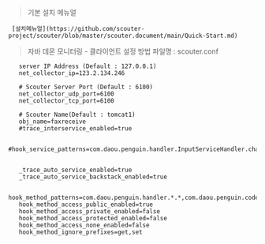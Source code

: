 > 기본 설치 메뉴얼

     [설치메뉴얼](https://github.com/scouter-project/scouter/blob/master/scouter.document/main/Quick-Start.md)

> 자바 데몬 모니터링
    - 클라이언트 설정 방법
       파일명 : scouter.conf
    
       server IP Address (Default : 127.0.0.1)
       net_collector_ip=123.2.134.246
       
       # Scouter Server Port (Default : 6100)
       net_collector_udp_port=6100
       net_collector_tcp_port=6100
       
       # Scouter Name(Default : tomcat1)
       obj_name=faxreceive
       #trace_interservice_enabled=true
       
       #hook_service_patterns=com.daou.penguin.handler.InputServiceHandler.channelRead
       
       
       _trace_auto_service_enabled=true
       _trace_auto_service_backstack_enabled=true
       
       hook_method_patterns=com.daou.penguin.handler.*.*,com.daou.penguin.codec.*.*,com.daou.penguin.init.*.*
       hook_method_access_public_enabled=true
       hook_method_access_private_enabled=false
       hook_method_access_protected_enabled=false
       hook_method_access_none_enabled=false
       hook_method_ignore_prefixes=get,set

       